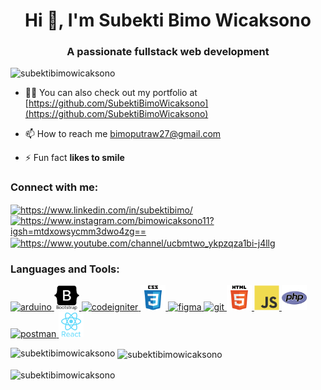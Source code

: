 <h1 align="center">Hi 👋, I'm Subekti Bimo Wicaksono</h1>
<h3 align="center">A passionate fullstack web development</h3>

<p align="left"> <img src="https://komarev.com/ghpvc/?username=subektibimowicaksono&label=Profile%20views&color=0e75b6&style=flat" alt="subektibimowicaksono" /> </p>

- 👨‍💻 You can also check out my portfolio at [https://github.com/SubektiBimoWicaksono](https://github.com/SubektiBimoWicaksono)

- 📫 How to reach me [bimoputraw27@gmail.com](bimoputraw27@gmail.com)

- ⚡ Fun fact **likes to smile**

<h3 align="left">Connect with me:</h3>
<p align="left">
<a href="https://linkedin.com/in/https://www.linkedin.com/in/subektibimo/" target="blank"><img align="center" src="https://raw.githubusercontent.com/rahuldkjain/github-profile-readme-generator/master/src/images/icons/Social/linked-in-alt.svg" alt="https://www.linkedin.com/in/subektibimo/" height="30" width="40" /></a>
<a href="https://instagram.com/https://www.instagram.com/bimowicaksono11?igsh=mtdxowsycmm3dwo4zg==" target="blank"><img align="center" src="https://raw.githubusercontent.com/rahuldkjain/github-profile-readme-generator/master/src/images/icons/Social/instagram.svg" alt="https://www.instagram.com/bimowicaksono11?igsh=mtdxowsycmm3dwo4zg==" height="30" width="40" /></a>
<a href="https://www.youtube.com/c/https://www.youtube.com/channel/ucbmtwo_ykpzqza1bi-j4llg" target="blank"><img align="center" src="https://raw.githubusercontent.com/rahuldkjain/github-profile-readme-generator/master/src/images/icons/Social/youtube.svg" alt="https://www.youtube.com/channel/ucbmtwo_ykpzqza1bi-j4llg" height="30" width="40" /></a>
</p>

<h3 align="left">Languages and Tools:</h3>
<p align="left"> <a href="https://www.arduino.cc/" target="_blank" rel="noreferrer"> <img src="https://cdn.worldvectorlogo.com/logos/arduino-1.svg" alt="arduino" width="40" height="40"/> </a> <a href="https://getbootstrap.com" target="_blank" rel="noreferrer"> <img src="https://raw.githubusercontent.com/devicons/devicon/master/icons/bootstrap/bootstrap-plain-wordmark.svg" alt="bootstrap" width="40" height="40"/> </a> <a href="https://codeigniter.com" target="_blank" rel="noreferrer"> <img src="https://cdn.worldvectorlogo.com/logos/codeigniter.svg" alt="codeigniter" width="40" height="40"/> </a> <a href="https://www.w3schools.com/css/" target="_blank" rel="noreferrer"> <img src="https://raw.githubusercontent.com/devicons/devicon/master/icons/css3/css3-original-wordmark.svg" alt="css3" width="40" height="40"/> </a> <a href="https://www.figma.com/" target="_blank" rel="noreferrer"> <img src="https://www.vectorlogo.zone/logos/figma/figma-icon.svg" alt="figma" width="40" height="40"/> </a> <a href="https://git-scm.com/" target="_blank" rel="noreferrer"> <img src="https://www.vectorlogo.zone/logos/git-scm/git-scm-icon.svg" alt="git" width="40" height="40"/> </a> <a href="https://www.w3.org/html/" target="_blank" rel="noreferrer"> <img src="https://raw.githubusercontent.com/devicons/devicon/master/icons/html5/html5-original-wordmark.svg" alt="html5" width="40" height="40"/> </a> <a href="https://developer.mozilla.org/en-US/docs/Web/JavaScript" target="_blank" rel="noreferrer"> <img src="https://raw.githubusercontent.com/devicons/devicon/master/icons/javascript/javascript-original.svg" alt="javascript" width="40" height="40"/> </a> <a href="https://www.php.net" target="_blank" rel="noreferrer"> <img src="https://raw.githubusercontent.com/devicons/devicon/master/icons/php/php-original.svg" alt="php" width="40" height="40"/> </a> <a href="https://postman.com" target="_blank" rel="noreferrer"> <img src="https://www.vectorlogo.zone/logos/getpostman/getpostman-icon.svg" alt="postman" width="40" height="40"/> </a> <a href="https://reactjs.org/" target="_blank" rel="noreferrer"> <img src="https://raw.githubusercontent.com/devicons/devicon/master/icons/react/react-original-wordmark.svg" alt="react" width="40" height="40"/> </a> </p>

<p><img align="left" src="https://github-readme-stats.vercel.app/api/top-langs?username=subektibimowicaksono&show_icons=true&locale=en&layout=compact" alt="subektibimowicaksono" /></p>

<p>&nbsp;<img align="center" src="https://github-readme-stats.vercel.app/api?username=subektibimowicaksono&show_icons=true&locale=en" alt="subektibimowicaksono" /></p>

<p><img align="center" src="https://github-readme-streak-stats.herokuapp.com/?user=subektibimowicaksono&" alt="subektibimowicaksono" /></p>
